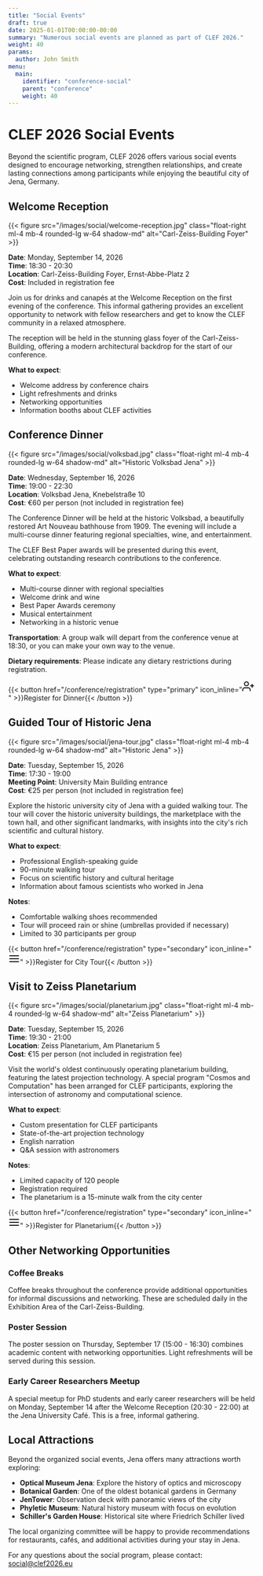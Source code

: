 ```yaml
---
title: "Social Events"
draft: true
date: 2025-01-01T00:00:00-00:00
summary: "Numerous social events are planned as part of CLEF 2026."
weight: 40
params:
  author: John Smith
menu:
  main:
    identifier: "conference-social"
    parent: "conference"
    weight: 40
---
```


# CLEF 2026 Social Events

Beyond the scientific program, CLEF 2026 offers various social events designed to encourage networking, strengthen relationships, and create lasting connections among participants while enjoying the beautiful city of Jena, Germany.

## Welcome Reception

{{< figure src="/images/social/welcome-reception.jpg" class="float-right ml-4 mb-4 rounded-lg w-64 shadow-md" alt="Carl-Zeiss-Building Foyer" >}}

**Date**: Monday, September 14, 2026  
**Time**: 18:30 - 20:30  
**Location**: Carl-Zeiss-Building Foyer, Ernst-Abbe-Platz 2  
**Cost**: Included in registration fee

Join us for drinks and canapés at the Welcome Reception on the first evening of the conference. This informal gathering provides an excellent opportunity to network with fellow researchers and get to know the CLEF community in a relaxed atmosphere.

The reception will be held in the stunning glass foyer of the Carl-Zeiss-Building, offering a modern architectural backdrop for the start of our conference.

**What to expect**:
- Welcome address by conference chairs
- Light refreshments and drinks
- Networking opportunities
- Information booths about CLEF activities

## Conference Dinner

{{< figure src="/images/social/volksbad.jpg" class="float-right ml-4 mb-4 rounded-lg w-64 shadow-md" alt="Historic Volksbad Jena" >}}

**Date**: Wednesday, September 16, 2026  
**Time**: 19:00 - 22:30  
**Location**: Volksbad Jena, Knebelstraße 10  
**Cost**: €60 per person (not included in registration fee)

The Conference Dinner will be held at the historic Volksbad, a beautifully restored Art Nouveau bathhouse from 1909. The evening will include a multi-course dinner featuring regional specialties, wine, and entertainment.

The CLEF Best Paper awards will be presented during this event, celebrating outstanding research contributions to the conference.

**What to expect**:
- Multi-course dinner with regional specialties
- Welcome drink and wine
- Best Paper Awards ceremony
- Musical entertainment
- Networking in a historic venue

**Transportation**: A group walk will depart from the conference venue at 18:30, or you can make your own way to the venue.

**Dietary requirements**: Please indicate any dietary restrictions during registration.

{{< button href="/conference/registration" type="primary" icon_inline="<svg xmlns='http://www.w3.org/2000/svg' width='24' height='24' viewBox='0 0 24 24' fill='none' stroke='currentColor' stroke-width='2' stroke-linecap='round' stroke-linejoin='round'><path d='M16 21v-2a4 4 0 0 0-4-4H5a4 4 0 0 0-4 4v2'></path><circle cx='8.5' cy='7' r='4'></circle><line x1='20' y1='8' x2='20' y2='14'></line><line x1='23' y1='11' x2='17' y2='11'></line></svg>" >}}Register for Dinner{{< /button >}}

## Guided Tour of Historic Jena

{{< figure src="/images/social/jena-tour.jpg" class="float-right ml-4 mb-4 rounded-lg w-64 shadow-md" alt="Historic Jena" >}}

**Date**: Tuesday, September 15, 2026  
**Time**: 17:30 - 19:00  
**Meeting Point**: University Main Building entrance  
**Cost**: €25 per person (not included in registration fee)

Explore the historic university city of Jena with a guided walking tour. The tour will cover the historic university buildings, the marketplace with the town hall, and other significant landmarks, with insights into the city's rich scientific and cultural history.

**What to expect**:
- Professional English-speaking guide
- 90-minute walking tour
- Focus on scientific history and cultural heritage
- Information about famous scientists who worked in Jena

**Notes**: 
- Comfortable walking shoes recommended
- Tour will proceed rain or shine (umbrellas provided if necessary)
- Limited to 30 participants per group

{{< button href="/conference/registration" type="secondary" icon_inline="<svg xmlns='http://www.w3.org/2000/svg' width='24' height='24' viewBox='0 0 24 24' fill='none' stroke='currentColor' stroke-width='2' stroke-linecap='round' stroke-linejoin='round'><path d='M3 12h18M3 6h18M3 18h18'></path></svg>" >}}Register for City Tour{{< /button >}}

## Visit to Zeiss Planetarium

{{< figure src="/images/social/planetarium.jpg" class="float-right ml-4 mb-4 rounded-lg w-64 shadow-md" alt="Zeiss Planetarium" >}}

**Date**: Tuesday, September 15, 2026  
**Time**: 19:30 - 21:00  
**Location**: Zeiss Planetarium, Am Planetarium 5  
**Cost**: €15 per person (not included in registration fee)

Visit the world's oldest continuously operating planetarium building, featuring the latest projection technology. A special program "Cosmos and Computation" has been arranged for CLEF participants, exploring the intersection of astronomy and computational science.

**What to expect**:
- Custom presentation for CLEF participants
- State-of-the-art projection technology
- English narration
- Q&A session with astronomers

**Notes**:
- Limited capacity of 120 people
- Registration required
- The planetarium is a 15-minute walk from the city center

{{< button href="/conference/registration" type="secondary" icon_inline="<svg xmlns='http://www.w3.org/2000/svg' width='24' height='24' viewBox='0 0 24 24' fill='none' stroke='currentColor' stroke-width='2' stroke-linecap='round' stroke-linejoin='round'><path d='M3 12h18M3 6h18M3 18h18'></path></svg>" >}}Register for Planetarium{{< /button >}}

## Other Networking Opportunities

### Coffee Breaks
Coffee breaks throughout the conference provide additional opportunities for informal discussions and networking. These are scheduled daily in the Exhibition Area of the Carl-Zeiss-Building.

### Poster Session
The poster session on Thursday, September 17 (15:00 - 16:30) combines academic content with networking opportunities. Light refreshments will be served during this session.

### Early Career Researchers Meetup
A special meetup for PhD students and early career researchers will be held on Monday, September 14 after the Welcome Reception (20:30 - 22:00) at the Jena University Café. This is a free, informal gathering.

## Local Attractions

Beyond the organized social events, Jena offers many attractions worth exploring:

- **Optical Museum Jena**: Explore the history of optics and microscopy
- **Botanical Garden**: One of the oldest botanical gardens in Germany
- **JenTower**: Observation deck with panoramic views of the city
- **Phyletic Museum**: Natural history museum with focus on evolution
- **Schiller's Garden House**: Historical site where Friedrich Schiller lived

The local organizing committee will be happy to provide recommendations for restaurants, cafés, and additional activities during your stay in Jena.

For any questions about the social program, please contact: [social@clef2026.eu](mailto:social@clef2026.eu)